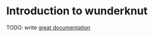 # Introduction to wunderknut

TODO: write [great documentation](http://jacobian.org/writing/what-to-write/)
